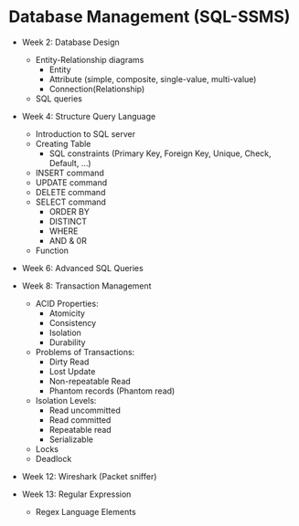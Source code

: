 # Database Management (SQL-SSMS)

- Week 2: Database Design
  - Entity-Relationship diagrams
    - Entity
    - Attribute (simple, composite, single-value, multi-value)
    - Connection(Relationship)
  - SQL queries

- Week 4: Structure Query Language
  - Introduction to SQL server
  - Creating Table
    - SQL constraints (Primary Key, Foreign Key, Unique, Check, Default, ...)
  - INSERT command
  - UPDATE command
  - DELETE command
  - SELECT command
    - ORDER BY
    - DISTINCT
    - WHERE 
    - AND & 0R
  - Function
  

- Week 6: Advanced SQL Queries

- Week 8: Transaction Management
  - ACID Properties:
    - Atomicity
    - Consistency
    - Isolation
    - Durability
  - Problems of Transactions:
    - Dirty Read
    - Lost Update
    - Non-repeatable Read
    - Phantom records (Phantom read)
  - Isolation Levels:
    - Read uncommitted
    - Read committed
    - Repeatable read
    - Serializable
  - Locks
  - Deadlock

- Week 12: Wireshark (Packet sniffer)

- Week 13: Regular Expression
  - Regex Language Elements
